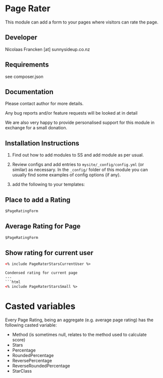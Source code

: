Page Rater
================================================

This module can add a form to your pages where
visitors can rate the page.

Developer
-----------------------------------------------
Nicolaas Francken [at] sunnysideup.co.nz


Requirements
-----------------------------------------------
see composer.json


Documentation
-----------------------------------------------
Please contact author for more details.

Any bug reports and/or feature requests will be
looked at in detail

We are also very happy to provide personalised support
for this module in exchange for a small donation.


Installation Instructions
-----------------------------------------------
1. Find out how to add modules to SS and add module as per usual.

2. Review configs and add entries to `mysite/_config/config.yml`
(or similar) as necessary.
In the `_config/` folder of this module
you can usually find some examples of config options (if any).

3. add the following to your templates:

Place to add a Rating
---
```html
$PageRatingForm
```

Average Rating for Page
---
```html
$PageRatingForm
```

Show rating for current user
---
```html
<% include PageRaterStarsCurrentUser %>

Condensed rating for current page
---
```html
<% include PageRaterStarsSmall %>
```



# Casted variables

Every Page Rating, being an aggregate (e.g. average page rating) has the following casted variable:

  - Method (is sometimes null, relates to the method used to calculate score)
  - Stars
  - Percentage
  - RoundedPercentage
  - ReversePercentage
  - ReverseRoundedPercentage
  - StarClass
